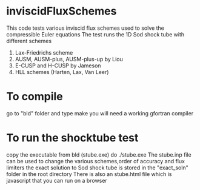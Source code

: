 # inviscidFluxSchemes
This code tests various inviscid flux schemes used to solve the compressible Euler equations
The test runs the 1D Sod shock tube with different schemes
1) Lax-Friedrichs scheme
2) AUSM, AUSM-plus, AUSM-plus-up by Liou
3) E-CUSP and H-CUSP by Jameson
4) HLL schemes (Harten, Lax, Van Leer)

# To compile
go to "bld" folder and type make
you will need a working gfortran compiler

# To run the shocktube test
copy the executable from bld (stube.exe)
do ./stube.exe
The stube.inp file can be used to change the various schemes,order of accuracy and flux limiters
the exact solution to Sod shock tube is stored in the "exact_soln" folder in the root directory
There is also an stube.html file which is javascript that you can run on a browser
